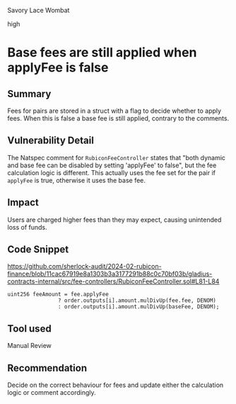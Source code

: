 Savory Lace Wombat

high

# Base fees are still applied when applyFee is false

## Summary

Fees for pairs are stored in a struct with a flag to decide whether to apply fees. When this is false a base fee is still applied, contrary to the comments.

## Vulnerability Detail

The Natspec comment for `RubiconFeeController` states that "both dynamic and base fee can be disabled by setting 'applyFee' to false", but the fee calculation logic is different. This actually uses the fee set for the pair if `applyFee` is true, otherwise it uses the base fee.

## Impact

Users are charged higher fees than they may expect, causing unintended loss of funds.

## Code Snippet

https://github.com/sherlock-audit/2024-02-rubicon-finance/blob/11cac67919e8a1303b3a3177291b88c0c70bf03b/gladius-contracts-internal/src/fee-controllers/RubiconFeeController.sol#L81-L84

```solidity
uint256 feeAmount = fee.applyFee
                ? order.outputs[i].amount.mulDivUp(fee.fee, DENOM)
                : order.outputs[i].amount.mulDivUp(baseFee, DENOM);
```

## Tool used

Manual Review

## Recommendation

Decide on the correct behaviour for fees and update either the calculation logic or comment accordingly.